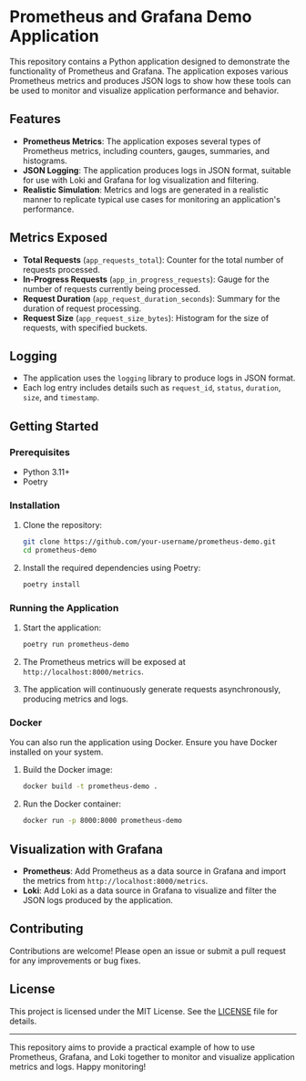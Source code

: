 # Prometheus and Grafana Demo Application

This repository contains a Python application designed to demonstrate the functionality of Prometheus and Grafana. The application exposes various Prometheus metrics and produces JSON logs to show how these tools can be used to monitor and visualize application performance and behavior.

## Features

- **Prometheus Metrics**: The application exposes several types of Prometheus metrics, including counters, gauges, summaries, and histograms.
- **JSON Logging**: The application produces logs in JSON format, suitable for use with Loki and Grafana for log visualization and filtering.
- **Realistic Simulation**: Metrics and logs are generated in a realistic manner to replicate typical use cases for monitoring an application's performance.

## Metrics Exposed

- **Total Requests** (`app_requests_total`): Counter for the total number of requests processed.
- **In-Progress Requests** (`app_in_progress_requests`): Gauge for the number of requests currently being processed.
- **Request Duration** (`app_request_duration_seconds`): Summary for the duration of request processing.
- **Request Size** (`app_request_size_bytes`): Histogram for the size of requests, with specified buckets.

## Logging

- The application uses the `logging` library to produce logs in JSON format.
- Each log entry includes details such as `request_id`, `status`, `duration`, `size`, and `timestamp`.

## Getting Started

### Prerequisites

- Python 3.11+
- Poetry

### Installation

1. Clone the repository:
    ```sh
    git clone https://github.com/your-username/prometheus-demo.git
    cd prometheus-demo
    ```

2. Install the required dependencies using Poetry:
    ```sh
    poetry install
    ```

### Running the Application

1. Start the application:
    ```sh
    poetry run prometheus-demo
    ```

2. The Prometheus metrics will be exposed at `http://localhost:8000/metrics`.

3. The application will continuously generate requests asynchronously, producing metrics and logs.

### Docker

You can also run the application using Docker. Ensure you have Docker installed on your system.

1. Build the Docker image:
    ```sh
    docker build -t prometheus-demo .
    ```

2. Run the Docker container:
    ```sh
    docker run -p 8000:8000 prometheus-demo
    ```

## Visualization with Grafana

- **Prometheus**: Add Prometheus as a data source in Grafana and import the metrics from `http://localhost:8000/metrics`.
- **Loki**: Add Loki as a data source in Grafana to visualize and filter the JSON logs produced by the application.

## Contributing

Contributions are welcome! Please open an issue or submit a pull request for any improvements or bug fixes.

## License

This project is licensed under the MIT License. See the [LICENSE](LICENSE) file for details.

---

This repository aims to provide a practical example of how to use Prometheus, Grafana, and Loki together to monitor and visualize application metrics and logs. Happy monitoring!
